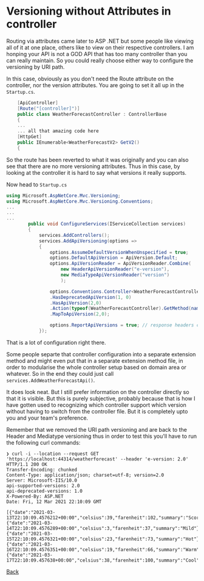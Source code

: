 ﻿# Versioning without Attributes in controller

Routing via attributes came later to ASP .NET but some people like viewing all of it at one place, others like to view on their respective controllers. 
I am honping your API is not a GOD API that has too many controller than you can really maintain. So you could really choose either way to configure the versioning by URI path.

In this case, obviously as you don't need the Route attribute on the controller, nor the version attributes. You are going to set it all up in the `Startup.cs`. 

```csharp
    [ApiController]
    [Route("[controller]")]
    public class WeatherForecastController : ControllerBase
    {
    ...
    ... all that amazing code here
    [HttpGet]
    public IEnumerable<WeatherForecastV2> GetV2()
    {
```

So the route has been reverted to what it was originally and you can also see that there are no more versioning attributes.
Thus in this case, by looking at the controller it is hard to say what versions it really supports. 

Now head to `Startup.cs`

```csharp
using Microsoft.AspNetCore.Mvc.Versioning;
using Microsoft.AspNetCore.Mvc.Versioning.Conventions;
...
...
...
        public void ConfigureServices(IServiceCollection services)
        {
            services.AddControllers();
            services.AddApiVersioning(options =>
            {
                options.AssumeDefaultVersionWhenUnspecified = true; 
                options.DefaultApiVersion = ApiVersion.Default;
                options.ApiVersionReader = ApiVersionReader.Combine(
                    new HeaderApiVersionReader("e-version"),
                    new MediaTypeApiVersionReader("version")
                    );

                options.Conventions.Controller<WeatherForecastController>()
                .HasDeprecatedApiVersion(1, 0)
                .HasApiVersion(2,0)
                .Action(typeof(WeatherForecastController).GetMethod(nameof(WeatherForecastController.GetV2)))
                .MapToApiVersion(2,0);

                options.ReportApiVersions = true; // response headers contain version information
            });
```

That is a lot of configuration right there. 

Some people separte that controller configuration into a separate extension method and might even put that in a separate extension method file, in order to modularise the whole controller setup based on domain area or whatever. 
So in the end they could just call `services.AddWeatherForecastApi()`. 

It does look neat. But I still prefer information on the controller directly so that it is visible. But this is purely subjective, probably because that is how I have gotten used to recognizing which controller support which version without having to switch from the controller file. But it is completely upto you and your team's preference.

Remember that we removed the URI path versioning and are back to the Header and Mediatype versioning thus in order to test this you'll have to run the following curl commands:

```shell
❯ curl -i --location --request GET 'https://localhost:44314/weatherforecast' --header 'e-version: 2.0'
HTTP/1.1 200 OK
Transfer-Encoding: chunked
Content-Type: application/json; charset=utf-8; version=2.0
Server: Microsoft-IIS/10.0
api-supported-versions: 2.0
api-deprecated-versions: 1.0
X-Powered-By: ASP.NET
Date: Fri, 12 Mar 2021 22:10:09 GMT

[{"date":"2021-03-13T22:10:09.4576212+00:00","celsius":39,"farenheit":102,"summary":"Scorching"},{"date":"2021-03-14T22:10:09.4576289+00:00","celsius":3,"farenheit":37,"summary":"Mild"},{"date":"2021-03-15T22:10:09.4576321+00:00","celsius":23,"farenheit":73,"summary":"Hot"},{"date":"2021-03-16T22:10:09.4576351+00:00","celsius":19,"farenheit":66,"summary":"Warm"},{"date":"2021-03-17T22:10:09.457638+00:00","celsius":38,"farenheit":100,"summary":"Cool"}]
```

[Back](./AspNetCoreApiVersioning.md)